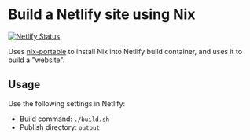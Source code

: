 # Build a Netlify site using Nix

[![Netlify Status](https://api.netlify.com/api/v1/badges/4298accc-4d47-42a9-a347-4876fea0fa2d/deploy-status)](https://nix-poc.netlify.app/)

Uses [nix-portable](https://github.com/DavHau/nix-portable)
to install Nix into Netlify build container,
and uses it to build a "website".

## Usage

Use the following settings in Netlify:
* Build command: `./build.sh`
* Publish directory: `output`
